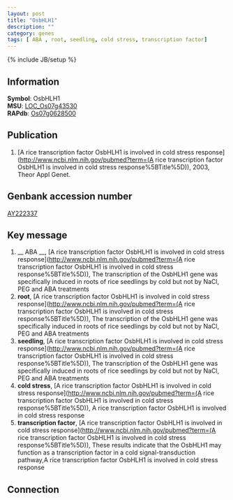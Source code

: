 ```yaml
---
layout: post
title: "OsbHLH1"
description: ""
category: genes
tags: [ ABA , root, seedling, cold stress, transcription factor]
---
```

{% include JB/setup %}

## Information
__Symbol__: OsbHLH1  
__MSU__: [LOC_Os07g43530](http://rice.plantbiology.msu.edu/cgi-bin/ORF_infopage.cgi?orf=LOC_Os07g43530)  
__RAPdb__: [Os07g0628500](http://rapdb.dna.affrc.go.jp/viewer/gbrowse_details/irgsp1?name=Os07g0628500)  

## Publication
1. [A rice transcription factor OsbHLH1 is involved in cold stress response](http://www.ncbi.nlm.nih.gov/pubmed?term=(A rice transcription factor OsbHLH1 is involved in cold stress response%5BTitle%5D)), 2003, Theor Appl Genet.

## Genbank accession number
[AY222337](http://www.ncbi.nlm.nih.gov/nuccore/AY222337)

## Key message
1. __ ABA __, [A rice transcription factor OsbHLH1 is involved in cold stress response](http://www.ncbi.nlm.nih.gov/pubmed?term=(A rice transcription factor OsbHLH1 is involved in cold stress response%5BTitle%5D)),  The transcription of the OsbHLH1 gene was specifically induced in roots of rice seedlings by cold but not by NaCl, PEG and ABA treatments
2. __root__, [A rice transcription factor OsbHLH1 is involved in cold stress response](http://www.ncbi.nlm.nih.gov/pubmed?term=(A rice transcription factor OsbHLH1 is involved in cold stress response%5BTitle%5D)),  The transcription of the OsbHLH1 gene was specifically induced in roots of rice seedlings by cold but not by NaCl, PEG and ABA treatments
3. __seedling__, [A rice transcription factor OsbHLH1 is involved in cold stress response](http://www.ncbi.nlm.nih.gov/pubmed?term=(A rice transcription factor OsbHLH1 is involved in cold stress response%5BTitle%5D)),  The transcription of the OsbHLH1 gene was specifically induced in roots of rice seedlings by cold but not by NaCl, PEG and ABA treatments
4. __cold stress__, [A rice transcription factor OsbHLH1 is involved in cold stress response](http://www.ncbi.nlm.nih.gov/pubmed?term=(A rice transcription factor OsbHLH1 is involved in cold stress response%5BTitle%5D)), A rice transcription factor OsbHLH1 is involved in cold stress response
5. __transcription factor__, [A rice transcription factor OsbHLH1 is involved in cold stress response](http://www.ncbi.nlm.nih.gov/pubmed?term=(A rice transcription factor OsbHLH1 is involved in cold stress response%5BTitle%5D)),  These results indicate that the OsbHLH1 may function as a transcription factor in a cold signal-transduction pathway,A rice transcription factor OsbHLH1 is involved in cold stress response

## Connection



